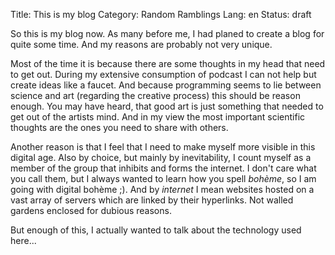 Title: This is my blog
Category: Random Ramblings
Lang: en
Status: draft

So this is my blog now. As many before me, I had planed to create a blog for quite some time. And my reasons are probably not very unique.

Most of the time it is because there are some thoughts in my head that need to get out. During my extensive consumption of podcast I can not help but create ideas like a faucet. And because programming seems to lie between science and art (regarding the creative process) this should be reason enough. You may have heard, that good art is just something that needed to get out of the artists mind. And in my view the most important scientific thoughts are the ones you need to share with others.
 
Another reason is that I feel that I need to make myself more visible in this digital age. Also by choice, but mainly by inevitability, I count myself as a member of the group that inhibits and forms the internet. I don't care what you call them, but I always wanted to learn how you spell *bohème*, so I am going with digital bohème ;). And by *internet* I mean websites hosted on a vast array of servers which are linked by their hyperlinks. Not walled gardens enclosed for dubious reasons.

But enough of this, I actually wanted to talk about the technology used here...